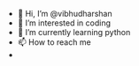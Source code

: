 - 👋 Hi, I’m @vibhudharshan
- 👀 I’m interested in coding
- 🌱 I’m currently learning python
- 📫 How to reach me 
- 

<!---
vibhudharshan/vibhudharshan is a ✨ special ✨ repository because its `README.md` (this file) appears on your GitHub profile.
You can click the Preview link to take a look at your changes.
--->
